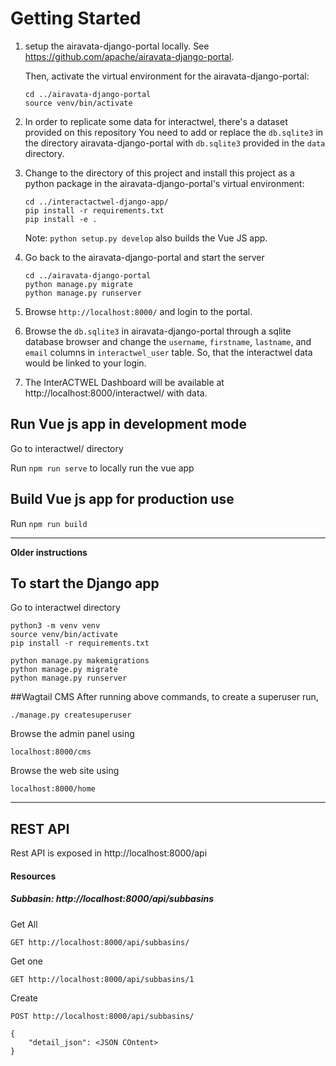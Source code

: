 # Getting Started

1. setup the airavata-django-portal locally. See
    https://github.com/apache/airavata-django-portal.

    Then, activate the virtual environment for the airavata-django-portal:
    
    ```
    cd ../airavata-django-portal
    source venv/bin/activate
    ```

2. In order to replicate some data for interactwel, there's a dataset provided on this repository
    You need to add or replace the `db.sqlite3` in the directory airavata-django-portal with `db.sqlite3`
    provided in the `data` directory.

3. Change to the directory of this project and install this project as a
    python package in the airavata-django-portal's virtual environment:
    ```
    cd ../interactactwel-django-app/
    pip install -r requirements.txt
    pip install -e .
    ```
    Note: `python setup.py develop` also builds the Vue JS app.
    
4. Go back to the airavata-django-portal and start the server
    ```
    cd ../airavata-django-portal
    python manage.py migrate
    python manage.py runserver
    ```
5. Browse `http://localhost:8000/` and login to the portal.
6. Browse the `db.sqlite3` in airavata-django-portal through a sqlite database browser
    and change the `username`, `firstname`, `lastname`, and `email` columns in `interactwel_user` table.
    So, that the interactwel data would be linked to your login.

7. The InterACTWEL Dashboard will be available at http://localhost:8000/interactwel/ with data.

## Run Vue js app in development mode

Go to interactwel/ directory

Run ```npm run serve``` to locally run the vue app

## Build Vue js app for production use

Run ```npm run build``` 

----
**Older instructions**

## To start the Django app

Go to interactwel directory

```
python3 -m venv venv
source venv/bin/activate
pip install -r requirements.txt
```

```
python manage.py makemigrations
python manage.py migrate
python manage.py runserver
```

##Wagtail CMS
After running above commands, to create a superuser run,
```
./manage.py createsuperuser
```

Browse the admin panel using

```
localhost:8000/cms
```

Browse the web site using

```
localhost:8000/home
```

----


## REST API

Rest API is exposed in http://localhost:8000/api

#### Resources 

##### Subbasin: http://localhost:8000/api/subbasins

Get All
```
GET http://localhost:8000/api/subbasins/
```

Get one
```
GET http://localhost:8000/api/subbasins/1
```

Create 
```
POST http://localhost:8000/api/subbasins/

{
    "detail_json": <JSON COntent>
}
```
 

